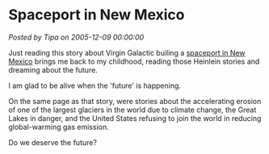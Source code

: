 # Spaceport in New Mexico

*Posted by Tipa on 2005-12-09 00:00:00*

Just reading this story about Virgin Galactic builing a [spaceport in New Mexico](http://www.cnn.com/2005/TECH/space/12/08/virgin.space.reut/index.html) brings me back to my childhood, reading those Heinlein stories and dreaming about the future.

I am glad to be alive when the 'future' is happening.

On the same page as that story, were stories about the accelerating erosion of one of the largest glaciers in the world due to climate change, the Great Lakes in danger, and the United States refusing to join the world in reducing global-warming gas emission.

Do we deserve the future?

